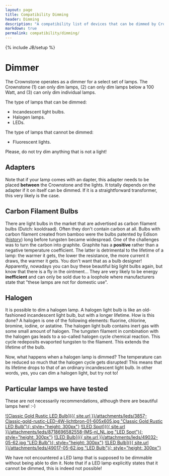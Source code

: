 ```yaml
---
layout: page
title: Compatibility Dimming
header: Dimming
description: "A compatibility list of devices that can be dimmed by Crownstones"
markdown: true
permalink: compatibility/dimming/
---
```

{% include JB/setup %}

# Dimmer

The Crownstone operates as a dimmer for a select set of lamps. The Crownstone (1) can only dim lamps, (2) can only dim lamps below a 100 Watt, and (3) can only dim individual lamps.

The type of lamps that can be dimmed:

* Incandescent light bulbs.
* Halogen lamps.
* LEDs.

The type of lamps that cannot be dimmed:

* Fluorescent lights.

Please, do not try dim anything that is not a light!

## Adapters

Note that if your lamp comes with an dapter, this adapter needs to be placed **between** the Crownstone and the lights.
It totally depends on the adapter if it on itself can be dimmed. If it is a straightforward transformer, this very
likely is the case. 

## Carbon Filament Bulbs

There are light bulbs in the market that are advertised as carbon filament bulbs (Dutch: kooldraad). 
Often they don't contain carbon at all. Bulbs with carbon filament created from bamboo were the bulbs patented by 
Edison ([history](https://www.wikiwand.com/en/Incandescent_light_bulb)) long before tungsten became widespread. 
One of the challenges was to turn the carbon into graphite. Graphite has a **positive** rather than a negative 
temperature coefficient. The latter is detrimental to the lifetime of a lamp: the warmer it gets, the lower the 
resistance, the more current it draws, the warmer it gets. 
You don't want that as a bulb designer! 
Apparently, nowadays you can buy these beautiful big light bulbs again, but know that there is a fly in the ointment... 
They are very likely to be energy **inefficient** and can only be sold due to a loophole where manufacturers state that 
"these lamps are not for domestic use".

## Halogen

It is possible to dim a halogen lamp. A halogen light bulb is like an old-fashioned incandescent light bulb, but with
a longer lifetime. How is this done? A halogen is one of the following elements: fluorine, chlorine, bromine, iodine, or
astatine. The halogen light bulb contains inert gas with some small amount of halogen. The tungsten filament in combination
with the halogen gas leads to a so-called halogen cycle chemical reaction. This cycle redeposits evaported tungsten 
to the filament. This extends the lifetime of the bulb.

Now, what happens when a halogen lamp is dimmed? The temperature can be reduced so much that the halogen cycle gets
disrupted! This means that its lifetime drops to that of an ordinary incandescent light bulb.
In other words, yes, you can dim a halogen light, but try not to!

## Particular lamps we have tested 

These are not necessarily recommendations, although there are beautiful lamps here! :-)

[![Classic Gold Rustic LED Bulb]({{ site.url }}/attachments/leds/3857-Classic-gold-rustic-LED-4W-lichtbron-01-605x605.jpg "Classic Gold Rustic LED Bulb"){: style="height: 300px"}](https://www.nostalux.nl/Buitenverlichting/lichtbronnen/lamp-edison-led-3857.html)
[![LED Spot]({{ site.url }}/attachments/leds/8718696582558-IMS-nl_NL.jpg "LED Spot"){: style="height: 300px"}](https://www.philips.nl/c-p/8718696582558/led-spot-dimbaar)
[![LED Bulb]({{ site.url }}/attachments/leds/49032-05-62.jpg "LED Bulb"){: style="height: 300px"}](http://www.lucide.be/nl/productinformatie/p/49032-05-62/lamp/led-bulb)
[![LED Bulb]({{ site.url }}/attachments/leds/49017-05-62.jpg "LED Bulb"){: style="height: 300px"}](http://www.lucide.be/nl/productinformatie/p/49017-05-62/lamp/led-bulb)

We have not encountered a LED lamp that is supposed to be dimmable without being able to dim it. Note that if a LED lamp explicitly states that it cannot be dimmed, this is indeed not possible!
